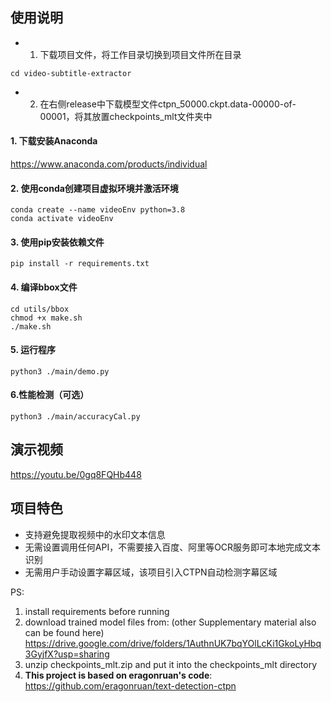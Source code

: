 ## 使用说明
- 1. 下载项目文件，将工作目录切换到项目文件所在目录
```shell
cd video-subtitle-extractor
```
- 2. 在右侧release中下载模型文件ctpn_50000.ckpt.data-00000-of-00001，将其放置checkpoints_mlt文件夹中

#### 1. 下载安装Anaconda
<a href="https://www.anaconda.com/products/individual">https://www.anaconda.com/products/individual</a>

#### 2. 使用conda创建项目虚拟环境并激活环境
```shell
conda create --name videoEnv python=3.8
conda activate videoEnv  
```

#### 3. 使用pip安装依赖文件
```shell
pip install -r requirements.txt
```

#### 4. 编译bbox文件
```shell
cd utils/bbox
chmod +x make.sh
./make.sh
```

#### 5. 运行程序
```shell
python3 ./main/demo.py
```

#### 6.性能检测（可选）
```shell
python3 ./main/accuracyCal.py
```

## 演示视频
<a href="https://youtu.be/0gq8FQHb448">https://youtu.be/0gq8FQHb448</a>

## 项目特色
- 支持避免提取视频中的水印文本信息
- 无需设置调用任何API，不需要接入百度、阿里等OCR服务即可本地完成文本识别
- 无需用户手动设置字幕区域，该项目引入CTPN自动检测字幕区域

PS:
1. install requirements before running
2. download trained model files from: (other Supplementary material also can be found here)
https://drive.google.com/drive/folders/1AuthnUK7bqYOlLcKi1GkoLyHbq3GyjfX?usp=sharing
3. unzip checkpoints_mlt.zip and put it into the checkpoints_mlt directory
4. **This project is based on eragonruan's code**: https://github.com/eragonruan/text-detection-ctpn

